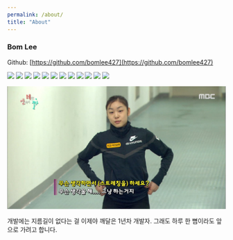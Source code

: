 ```yaml
---
permalink: /about/
title: "About"
---
```


### Bom Lee
Github: [https://github.com/bomlee427](https://github.com/bomlee427)


<img src="https://img.shields.io/badge/Java-ED8B00?style=for-the-badge&logo=openjdk&logoColor=white&style=ShieldStyle"> <img src="https://img.shields.io/badge/Kotlin-7F52FF?style=for-the-badge&logo=kotlin&logoColor=white&style=ShieldStyle"> <img src="https://img.shields.io/badge/Spring Boot-6DB33F?style=for-the-badge&logo=springboot&logoColor=white&style=ShieldStyle"> <img src="https://img.shields.io/badge/Spring Webflux-6DB33F?style=for-the-badge&logo=spring&logoColor=white&style=ShieldStyle"> <img src="https://img.shields.io/badge/MySQL-4479A1?style=for-the-badge&logo=mysql&logoColor=white&style=ShieldStyle">
<img src="https://img.shields.io/badge/TypeScript-3178C6?style=for-the-badge&logo=typescript&logoColor=FFF&style=ShieldStyle"> <img src="https://img.shields.io/badge/Javascript-F7DF1E?style=for-the-badge&logo=javascript&logoColor=black&style=ShieldStyle"> <img src="https://img.shields.io/badge/RxJS-c2185b?style=for-the-badge&logo=reactivex&logoColor=white&style=ShieldStyle"> <img src="https://img.shields.io/badge/Angular-DD0031?style=for-the-badge&logo=angular&logoColor=white&style=ShieldStyle"> <img src="https://img.shields.io/badge/Vue.js-35495E?style=for-the-badge&logo=vuedotjs&logoColor=4FC08D&style=ShieldStyle"> 
<img src="https://img.shields.io/badge/Docker-0db7ed?style=for-the-badge&logo=docker&logoColor=white&style=ShieldStyle"> <img src="https://img.shields.io/badge/AWS-232F3E?style=for-the-badge&logo=amazonwebservices&logoColor=white&style=ShieldStyle"> 


<img src="/assets/images/dont-think.jpg" alt="무슨 생각 하냐는 질문에, '무슨 생각을 해...그냥 하는 거지' 라고 답하는 김연아 선수 짤방.">

개발에는 지름길이 없다는 걸 이제야 깨달은 1년차 개발자.
그래도 하루 한 뼘이라도 앞으로 가려고 합니다.
